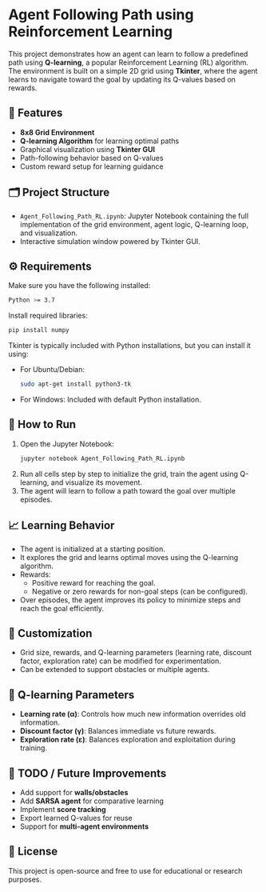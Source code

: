 
# Agent Following Path using Reinforcement Learning

This project demonstrates how an agent can learn to follow a predefined path using **Q-learning**, a popular Reinforcement Learning (RL) algorithm. The environment is built on a simple 2D grid using **Tkinter**, where the agent learns to navigate toward the goal by updating its Q-values based on rewards.

## 🧠 Features

- **8x8 Grid Environment**
- **Q-learning Algorithm** for learning optimal paths
- Graphical visualization using **Tkinter GUI**
- Path-following behavior based on Q-values
- Custom reward setup for learning guidance

## 🗂️ Project Structure

- `Agent_Following_Path_RL.ipynb`: Jupyter Notebook containing the full implementation of the grid environment, agent logic, Q-learning loop, and visualization.
- Interactive simulation window powered by Tkinter GUI.

## ⚙️ Requirements

Make sure you have the following installed:

```bash
Python >= 3.7
```

Install required libraries:

```bash
pip install numpy
```

Tkinter is typically included with Python installations, but you can install it using:

- For Ubuntu/Debian:
  ```bash
  sudo apt-get install python3-tk
  ```
- For Windows: Included with default Python installation.

## 🚀 How to Run

1. Open the Jupyter Notebook:
   ```bash
   jupyter notebook Agent_Following_Path_RL.ipynb
   ```
2. Run all cells step by step to initialize the grid, train the agent using Q-learning, and visualize its movement.
3. The agent will learn to follow a path toward the goal over multiple episodes.

## 📈 Learning Behavior

- The agent is initialized at a starting position.
- It explores the grid and learns optimal moves using the Q-learning algorithm.
- Rewards:
  - Positive reward for reaching the goal.
  - Negative or zero rewards for non-goal steps (can be configured).
- Over episodes, the agent improves its policy to minimize steps and reach the goal efficiently.

## 📝 Customization

- Grid size, rewards, and Q-learning parameters (learning rate, discount factor, exploration rate) can be modified for experimentation.
- Can be extended to support obstacles or multiple agents.

## 🔧 Q-learning Parameters

- **Learning rate (α)**: Controls how much new information overrides old information.
- **Discount factor (γ)**: Balances immediate vs future rewards.
- **Exploration rate (ε)**: Balances exploration and exploitation during training.

## 📌 TODO / Future Improvements

- Add support for **walls/obstacles**
- Add **SARSA agent** for comparative learning
- Implement **score tracking**
- Export learned Q-values for reuse
- Support for **multi-agent environments**

## 📄 License

This project is open-source and free to use for educational or research purposes.
